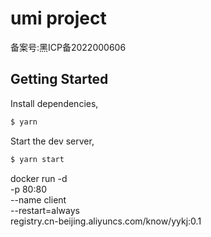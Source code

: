 # umi project

备案号:黑ICP备2022000606

## Getting Started

Install dependencies,

```bash
$ yarn
```

Start the dev server,

```bash
$ yarn start
```

docker run -d \
    -p 80:80 \
    --name client \
    --restart=always \
    registry.cn-beijing.aliyuncs.com/know/yykj:0.1

